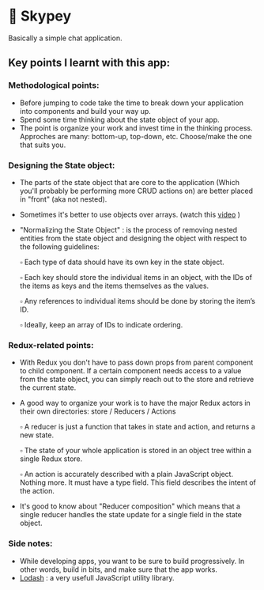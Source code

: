 # :pushpin: Skypey

Basically a simple chat application.

## Key points I learnt with this app:

### Methodological points:
- Before jumping to code take the time to break down your application into components and build your way up.
- Spend some time thinking about the state object of your app.
- The point is organize your work and invest time in the thinking process. Approches are many: bottom-up, top-down, etc. Choose/make the one that suits you.

### Designing the State object:
- The parts of the state object that are core to the application (Which you'll probably be performing more CRUD actions on)
are better placed in "front" (aka not nested).
- Sometimes it's better to use objects over arrays. (watch this [video](https://www.youtube.com/watch?v=aJxcVidE0I0&feature=youtu.be) ) 
- "Normalizing the State Object" : is the process of removing nested entities from the state object and designing the object with respect to the following guidelines:

    :white_small_square: Each type of data should have its own key in the state object.

    :white_small_square: Each key should store the individual items in an object, with the IDs of the items as keys and the items themselves as the values.

    :white_small_square: Any references to individual items should be done by storing the item’s ID.

    :white_small_square: Ideally, keep an array of IDs to indicate ordering.
 
 
### Redux-related points:
- With Redux you don't have to pass down props from parent component to child component. If a certain component needs access to a value from the state object, you can simply reach out to the store and retrieve the current state.
- A good way to organize your work is to have the major Redux actors in their own directories: store / Reducers / Actions

    :white_small_square: A reducer is just a function that takes in state and action, and returns a new state.
    
    :white_small_square: The state of your whole application is stored in an object tree within a single Redux store.
    
    :white_small_square: An action is accurately described with a plain JavaScript object. Nothing more. It must have a type field. This field describes the intent of the action.

- It's good to know about "Reducer composition" which means that a single reducer handles the state update for a single field in the state object.

### Side notes:
- While developing apps, you want to be sure to build progressively. In other words, build in bits, and make sure that the app works.
- [Lodash](https://lodash.com/) : a very usefull JavaScript utility library.
